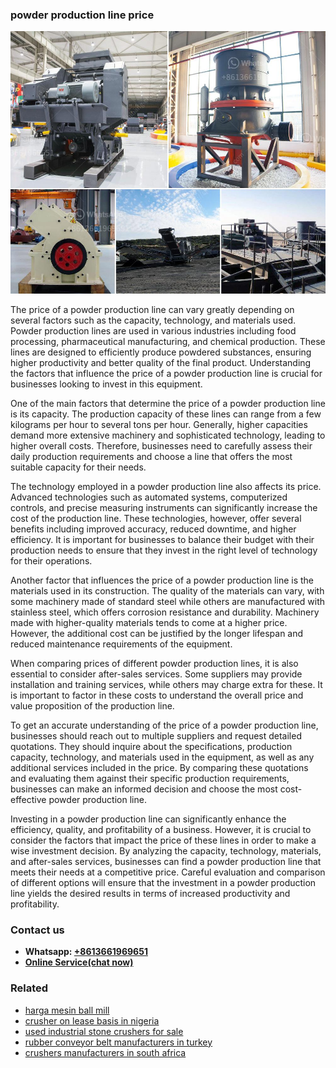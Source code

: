 <h3>powder production line price</h3><img src='1704856869.jpg' alt=''><p>The price of a powder production line can vary greatly depending on several factors such as the capacity, technology, and materials used. Powder production lines are used in various industries including food processing, pharmaceutical manufacturing, and chemical production. These lines are designed to efficiently produce powdered substances, ensuring higher productivity and better quality of the final product. Understanding the factors that influence the price of a powder production line is crucial for businesses looking to invest in this equipment.</p><p>One of the main factors that determine the price of a powder production line is its capacity. The production capacity of these lines can range from a few kilograms per hour to several tons per hour. Generally, higher capacities demand more extensive machinery and sophisticated technology, leading to higher overall costs. Therefore, businesses need to carefully assess their daily production requirements and choose a line that offers the most suitable capacity for their needs.</p><p>The technology employed in a powder production line also affects its price. Advanced technologies such as automated systems, computerized controls, and precise measuring instruments can significantly increase the cost of the production line. These technologies, however, offer several benefits including improved accuracy, reduced downtime, and higher efficiency. It is important for businesses to balance their budget with their production needs to ensure that they invest in the right level of technology for their operations.</p><p>Another factor that influences the price of a powder production line is the materials used in its construction. The quality of the materials can vary, with some machinery made of standard steel while others are manufactured with stainless steel, which offers corrosion resistance and durability. Machinery made with higher-quality materials tends to come at a higher price. However, the additional cost can be justified by the longer lifespan and reduced maintenance requirements of the equipment.</p><p>When comparing prices of different powder production lines, it is also essential to consider after-sales services. Some suppliers may provide installation and training services, while others may charge extra for these. It is important to factor in these costs to understand the overall price and value proposition of the production line.</p><p>To get an accurate understanding of the price of a powder production line, businesses should reach out to multiple suppliers and request detailed quotations. They should inquire about the specifications, production capacity, technology, and materials used in the equipment, as well as any additional services included in the price. By comparing these quotations and evaluating them against their specific production requirements, businesses can make an informed decision and choose the most cost-effective powder production line.</p><p>Investing in a powder production line can significantly enhance the efficiency, quality, and profitability of a business. However, it is crucial to consider the factors that impact the price of these lines in order to make a wise investment decision. By analyzing the capacity, technology, materials, and after-sales services, businesses can find a powder production line that meets their needs at a competitive price. Careful evaluation and comparison of different options will ensure that the investment in a powder production line yields the desired results in terms of increased productivity and profitability.</p><h3>Contact us</h3><ul><li><strong>Whatsapp:&nbsp;<a href="https://wa.me/8613661969651">+8613661969651</a></strong></li><li><a href="https://swt.shibang-china.com/?git&amp;zhl&amp;powder production line price"><strong>Online Service(chat now)</strong></a></li></ul><h3>Related</h3><ul><li><a href='harga mesin ball mill.md'>harga mesin ball mill</a></li><li><a href='crusher on lease basis in nigeria.md'>crusher on lease basis in nigeria</a></li><li><a href='used industrial stone crushers for sale.md'>used industrial stone crushers for sale</a></li><li><a href='rubber conveyor belt manufacturers in turkey.md'>rubber conveyor belt manufacturers in turkey</a></li><li><a href='crushers manufacturers in south africa.md'>crushers manufacturers in south africa</a></li></ul>